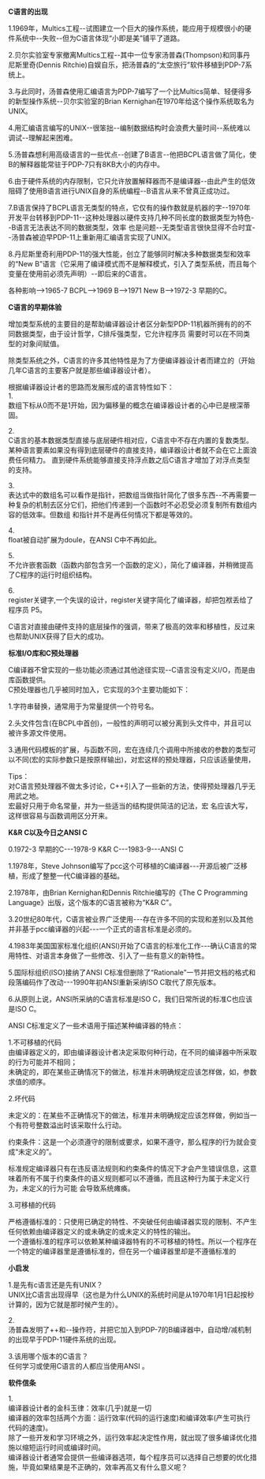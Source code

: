 __C语言的出现__


1.1969年，Multics工程--试图建立一个巨大的操作系统，能应用于规模很小的硬件系统中--失败--但为C语言体现“小即是美”铺平了道路。

2.贝尔实验室专家撤离Multics工程--其中一位专家汤普森(Thompson)和同事丹尼斯里奇(Dennis Ritchie)自娱自乐，把汤普森的“太空旅行”软件移植到PDP-7系统上。

3.与此同时，汤普森使用汇编语言为PDP-7编写了一个比Multics简单、轻便得多的新型操作系统--贝尔实验室的Brian Kernighan在1970年给这个操作系统取名为UNIX。

4.用汇编语言编写的UNIX--很笨拙--编制数据结构时会浪费大量时间--系统难以调试--理解起来困难。

5.汤普森想利用高级语言的一些优点--创建了B语言--他把BCPL语言做了简化，使B的解释器能常驻于PDP-7只有8KB大小的内存中。

6.由于硬件系统的内存限制，它只允许放置解释器而不是编译器--由此产生的低效阻碍了使用B语言进行UNIX自身的系统编程--B语言从来不曾真正成功过。

7.B语言保持了BCPL语言无类型的特点，它仅有的操作数就是机器的字--1970年开发平台转移到PDP-11--这种处理器以硬件支持几种不同长度的数据类型为特色--B语言无法表达不同的数据类型，效率
也是问题--无类型语言很快显得不合时宜--汤普森被迫早PDP-11上重新用汇编语言实现了UNIX。

8.丹尼斯里奇利用PDP-11的强大性能，创立了能够同时解决多种数据类型和效率的“New B”语言（它采用了编译模式而不是解释模式，引入了类型系统，而且每个变量在使用前必须先声明）--即后来的C语言。

各种影响-->1965-7 BCPL-->1969 B-->1971 New B-->1972-3 早期的C。

__C语言的早期体验__

增加类型系统的主要目的是帮助编译器设计者区分新型PDP-11机器所拥有的的不同数据类型，由于设计哲学，C排斥强类型，它允许程序员 需要时可以在不同类型的对象间赋值。

除类型系统之外，C语言的许多其他特性是为了方便编译器设计者而建立的（开始几年C语言的主要客户就是那些编译器设计者）。

根据编译器设计者的思路而发展形成的语言特性如下：<br>
1.<br>数组下标从0而不是1开始，因为偏移量的概念在编译器设计者的心中已是根深蒂固。

2.<br>C语言的基本数据类型直接与底层硬件相对应，C语言中不存在内置的复数类型。某种语言要素如果没有得到底层硬件的直接支持，编译器设计者就不会在它上面浪费任何精力。
直到硬件系统能够直接支持浮点数之后C语言才增加了对浮点类型的支持。

3.<br>表达式中的数组名可以看作是指针，把数组当做指针简化了很多东西--不再需要一种复杂的机制去区分它们，把他们传递到一个函数时不必忍受必须复制所有数组内容的低效率。但数组
和指针并不是再任何情况下都是等效的。

4.<br>float被自动扩展为doule，在ANSI C中不再如此。

5.<br>不允许嵌套函数（函数内部包含另一个函数的定义），简化了编译器，并稍微提高了C程序的运行时组织结构。

6.<br>register关键字,一个失误的设计，register关键字简化了编译器，却把包袱丢给了程序员 P5。

C语言对直接由硬件支持的底层操作的强调，带来了极高的效率和移植性，反过来也帮助UNIX获得了巨大的成功。

__标准I/O库和C预处理器__

C编译器不曾实现的一些功能必须通过其他途径实现--C语言没有定义I/O，而是由库函数提供。
<br>C预处理器也几乎被同时加入，它实现的3个主要功能如下：

1.字符串替换，通常用于为常量提供一个符号名。

2.头文件包含(在BCPL中首创)，一般性的声明可以被分离到头文件中，并且可以被许多源文件使用。

3.通用代码模板的扩展，与函数不同，宏在连续几个调用中所接收的参数的类型可以不同(宏的实际参数只是按原样输出)，对宏这样的预处理器，只应该适量使用，

Tips：<br>对C语言预处理器不做太多讨论，C++引入了一些新的方法，使得预处理器几乎无用武之地。<br>宏最好只用于命名常量，并为一些适当的结构提供简洁的记法，宏
名应该大写，这样很容易与函数调用区分开来。

__K&R C以及今日之ANSI C__

0.1972-3 早期的C---1978-9 K&R C---1983-9---ANSI C

1.1978年，Steve Johnson编写了pcc这个可移植的C编译器---开源后被广泛移植，形成了整整一代C编译器的基础。

2.1978年，由Brian Kernighan和Dennis Ritchie编写的《The C Programming Language》出版，这个版本的C语言被称为“K&R C”。

3.20世纪80年代，C语言被业界广泛使用---存在许多不同的实现和差别以及其他并非基于pcc编译器的兴起---一个正式的语言标准是必须的。

4.1983年美国国家标准化组织(ANSI)开始了C语言的标准化工作---确认C语言的常用特性、对语言本身做了一些修改、引入了一些有意义的新特性。

5.国际标组织(ISO)接纳了ANSI C标准但删除了“Rationale”一节并把文档的格式和段落编码作了改动---1990年初ANSI重新采纳ISO C取代了原先版本。

6.从原则上说，ANSI所采纳的C语言标准是ISO C，我们日常所说的标准C也应该是ISO C。

ANSI C标准定义了一些术语用于描述某种编译器的特点：

1.不可移植的代码<br>
  由编译器定义的，即由编译器设计者决定采取何种行动，在不同的编译器中所采取的行为可能并不相同；<br>
  未确定的，即在某些正确情况下的做法，标准并未明确规定应该怎样做，如，参数求值的顺序。
  
2.坏代码

未定义的：在某些不正确情况下的做法，标准并未明确规定应该怎样做，例如当一个有符号整数溢出时该采取什么行动。

约束条件：这是一个必须遵守的限制或要求，如果不遵守，那么程序的行为就会变成“未定义的”。

标准规定编译器只有在违反语法规则和约束条件的情况下才会产生错误信息，这意味着所有不属于约束条件的语义规则都可以不遵循，而且这种行为属于未定义行为，未定义的行为可能
会导致系统瘫痪。

3.可移植的代码

严格遵循标准的：只使用已确定的特性、不突破任何由编译器实现的限制、不产生任何依赖由编译器定义的或未确定的或未定义的特性的输出。<br>
一个遵循标准的程序可以依赖某种编译器特有的不可移植的特性。所以一个程序在一个特定的编译器里是遵循标准的，但在另一个编译器里却是不遵循标准的


__小启发__

1.是先有c语言还是先有UNIX？<br>
  UNIX比C语言出现得早（这也是为什么UNIX的系统时间是从1970年1月1日起按秒计算的，因为它就是那时候产生的）。

2.<br>汤普森发明了++和--操作符，并把它加入到PDP-7的B编译器中，自动增/减机制的出现早于PDP-11硬件系统的出现。

3.该用哪个版本的C语言？<br>
  任何学习或使用C语言的人都应当使用ANSI 。
  
__软件信条__

1.<br>编译器设计者的金科玉律：效率(几乎)就是一切<br>编译器的效率包括两个方面：运行效率(代码的运行速度)和编译效率(产生可执行代码的速度)。<br>
除了一些开发和学习环境之外，运行效率起决定性作用，就出现了很多编译优化措施以缩短运行时间或编译时间。<br>编译器设计者通常会提供一些编译器选项，每个程序员可以选择自己想要的优化措施，毕竟如果结果是不正确的，效率再高又有什么意义呢？

